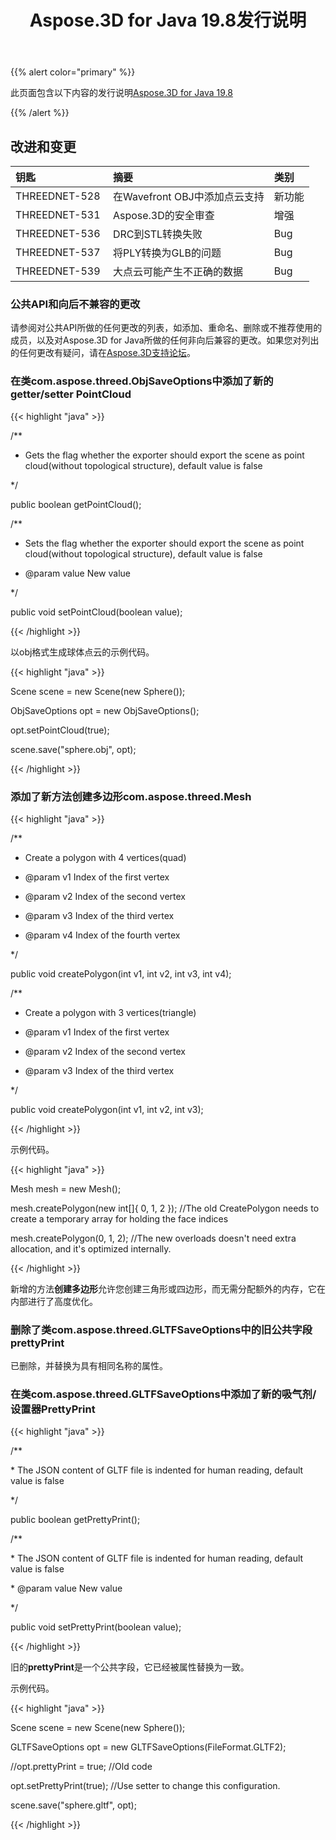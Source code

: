 ﻿---
title: Aspose.3D for Java 19.8发行说明
type: docs
weight: 50
url: /zh/java/aspose-3d-for-java-19-8-release-notes/
---
{{% alert color="primary" %}} 

此页面包含以下内容的发行说明[Aspose.3D for Java 19.8](https://releases.aspose.com/java/repo/com/aspose/aspose-3d//19.8)

{{% /alert %}} 
## **改进和变更**

|**钥匙**|**摘要**|**类别**|
|:- |:- |:- |
|THREEDNET-528|在Wavefront OBJ中添加点云支持|新功能|
|THREEDNET-531|Aspose.3D的安全审查|增强|
|THREEDNET-536 |DRC到STL转换失败|Bug|
|THREEDNET-537|将PLY转换为GLB的问题|Bug|
|THREEDNET-539|大点云可能产生不正确的数据|Bug|
### **公共API和向后不兼容的更改**
请参阅对公共API所做的任何更改的列表，如添加、重命名、删除或不推荐使用的成员，以及对Aspose.3D for Java所做的任何非向后兼容的更改。如果您对列出的任何更改有疑问，请在[Aspose.3D支持论坛](https://forum.aspose.com/c/3d)。
### **在类com.aspose.threed.ObjSaveOptions中添加了新的getter/setter PointCloud**
{{< highlight "java" >}}

 /**

 * Gets the flag whether the exporter should export the scene as point cloud(without topological structure), default value is false

 */

public boolean getPointCloud();

/**

 * Sets the flag whether the exporter should export the scene as point cloud(without topological structure), default value is false

 * @param value New value

 */

public void setPointCloud(boolean value);

{{< /highlight >}}

以obj格式生成球体点云的示例代码。

{{< highlight "java" >}}

 Scene scene = new Scene(new Sphere());

ObjSaveOptions opt = new ObjSaveOptions();

opt.setPointCloud(true);

scene.save("sphere.obj", opt);

{{< /highlight >}}
### **添加了新方法创建多边形com.aspose.threed.Mesh**
{{< highlight "java" >}}

 /**

 * Create a polygon with 4 vertices(quad)

 * @param v1 Index of the first vertex

 * @param v2 Index of the second vertex

 * @param v3 Index of the third vertex

 * @param v4 Index of the fourth vertex

 */

public void createPolygon(int v1, int v2, int v3, int v4);

/**

 * Create a polygon with 3 vertices(triangle)

 * @param v1 Index of the first vertex

 * @param v2 Index of the second vertex

 * @param v3 Index of the third vertex

 */

public void createPolygon(int v1, int v2, int v3);

{{< /highlight >}}

示例代码。

{{< highlight "java" >}}

 Mesh mesh = new Mesh();

mesh.createPolygon(new int[]{ 0, 1, 2 }); //The old CreatePolygon needs to create a temporary array for holding the face indices

mesh.createPolygon(0, 1, 2); //The new overloads doesn't need extra allocation, and it's optimized internally.

{{< /highlight >}}

新增的方法**创建多边形**允许您创建三角形或四边形，而无需分配额外的内存，它在内部进行了高度优化。


### **删除了类com.aspose.threed.GLTFSaveOptions中的旧公共字段prettyPrint**
已删除，并替换为具有相同名称的属性。
### **在类com.aspose.threed.GLTFSaveOptions中添加了新的吸气剂/设置器PrettyPrint**
{{< highlight "java" >}}

 /**

\* The JSON content of GLTF file is indented for human reading, default value is false

*/

public boolean getPrettyPrint();

/**

\* The JSON content of GLTF file is indented for human reading, default value is false

\* @param value New value

*/

public void setPrettyPrint(boolean value);

{{< /highlight >}}

旧的**prettyPrint**是一个公共字段，它已经被属性替换为一致。

示例代码。

{{< highlight "java" >}}

 Scene scene = new Scene(new Sphere());

GLTFSaveOptions opt = new GLTFSaveOptions(FileFormat.GLTF2);

//opt.prettyPrint = true; //Old code

opt.setPrettyPrint(true); //Use setter to change this configuration.

scene.save("sphere.gltf", opt);

{{< /highlight >}}




